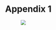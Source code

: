 # Appendix 1

&nbsp;&nbsp;&nbsp;&nbsp;&nbsp;&nbsp;&nbsp;&nbsp;&nbsp;&nbsp;&nbsp;&nbsp;&nbsp;![](./figs_04/appendix.svg)



